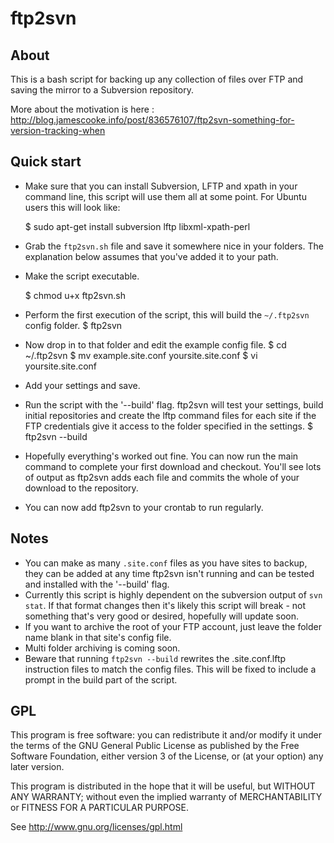 ftp2svn
=======

About
-----

This is a bash script for backing up any collection of files over FTP and saving the mirror to a Subversion repository.

More about the motivation is here : http://blog.jamescooke.info/post/836576107/ftp2svn-something-for-version-tracking-when

Quick start
-----------

* Make sure that you can install Subversion, LFTP and xpath in your command line, this script will use them all at some point. For Ubuntu users this will look like:

	$ sudo apt-get install subversion lftp libxml-xpath-perl

* Grab the `ftp2svn.sh` file and save it somewhere nice in your folders. The explanation below assumes that you've added it to your path.
* Make the script executable.

    $ chmod u+x ftp2svn.sh

* Perform the first execution of the script, this will build the `~/.ftp2svn` config folder.
	$ ftp2svn
* Now drop in to that folder and edit the example config file.
	$ cd ~/.ftp2svn
	$ mv example.site.conf yoursite.site.conf
	$ vi yoursite.site.conf
* Add your settings and save.
* Run the script with the '--build' flag. ftp2svn will test your settings, build initial repositories and create the lftp command files for each site if the FTP credentials give it access to the folder specified in the settings.
	$ ftp2svn --build
* Hopefully everything's worked out fine. You can now run the main command to complete your first download and checkout. You'll see lots of output as ftp2svn adds each file and commits the whole of your download to the repository.
* You can now add ftp2svn to your crontab to run regularly.

Notes
-----

* You can make as many `.site.conf` files as you have sites to backup, they can be added at any time ftp2svn isn't running and can be tested and installed with the '--build' flag.
* Currently this script is highly dependent on the subversion output of `svn stat`. If that format changes then it's likely this script will break - not something that's very good or desired, hopefully will update soon.
* If you want to archive the root of your FTP account, just leave the folder name blank in that site's config file.
* Multi folder archiving is coming soon.
* Beware that running `ftp2svn --build` rewrites the .site.conf.lftp instruction files to match the config files. This will be fixed to include a prompt in the build part of the script.

GPL
---

This program is free software: you can redistribute it and/or modify it under the terms of the GNU General Public License as published by the Free Software Foundation, either version 3 of the License, or (at your option) any later version.

This program is distributed in the hope that it will be useful, but WITHOUT ANY WARRANTY; without even the implied warranty of MERCHANTABILITY or FITNESS FOR A PARTICULAR PURPOSE.

See http://www.gnu.org/licenses/gpl.html



